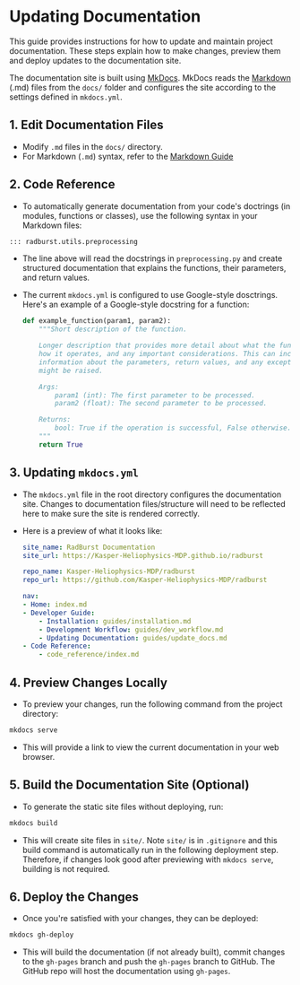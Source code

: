# Updating Documentation
This guide provides instructions for how to update and maintain project documentation. These steps explain how to make changes, preview them and deploy updates to the documentation site.

The documentation site is built using [MkDocs](https://www.mkdocs.org/). MkDocs reads the [Markdown](https://www.markdownguide.org/) (.md) files from the `docs/` folder and configures the site according to the settings defined in `mkdocs.yml`.


## 1. Edit Documentation Files
- Modify `.md` files in the `docs/` directory.
- For Markdown (`.md`) syntax, refer to the [Markdown Guide](https://www.markdownguide.org/)


## 2. Code Reference
- To automatically generate documentation from your code's doctrings (in modules, functions or classes), use the following syntax in your Markdown files:
```markdown
::: radburst.utils.preprocessing
```
- The line above will read the docstrings in `preprocessing.py` and create structured documentation that explains the functions, their parameters, and return values.
- The current `mkdocs.yml` is configured to use Google-style dosctrings. Here's an example of a Google-style docstring for a function:

    ```python
    def example_function(param1, param2):
        """Short description of the function.

        Longer description that provides more detail about what the function does,
        how it operates, and any important considerations. This can include
        information about the parameters, return values, and any exceptions that
        might be raised.

        Args:
            param1 (int): The first parameter to be processed.
            param2 (float): The second parameter to be processed.

        Returns:
            bool: True if the operation is successful, False otherwise.
        """
        return True
    ```

## 3. Updating `mkdocs.yml`
- The `mkdocs.yml` file in the root directory configures the documentation site. Changes to documentation files/structure will need to be reflected here to make sure the site is rendered correctly. 
- Here is a preview of what it looks like:

    ```yaml
    site_name: RadBurst Documentation
    site_url: https://Kasper-Heliophysics-MDP.github.io/radburst

    repo_name: Kasper-Heliophysics-MDP/radburst
    repo_url: https://github.com/Kasper-Heliophysics-MDP/radburst

    nav:
    - Home: index.md
    - Developer Guide:
        - Installation: guides/installation.md
        - Development Workflow: guides/dev_workflow.md
        - Updating Documentation: guides/update_docs.md
    - Code Reference:
        - code_reference/index.md
    ```


## 4. Preview Changes Locally
- To preview your changes, run the following command from the project directory:
```bash
mkdocs serve
```
- This will provide a link to view the current documentation in your web browser.


## 5. Build the Documentation Site (Optional)
- To generate the static site files without deploying, run:
```bash
mkdocs build
```
- This will create site files in `site/`. Note `site/` is in `.gitignore` and this build command is automatically run in the following deployment step. Therefore, if changes look good after previewing with `mkdocs serve`, building is not required.


## 6. Deploy the Changes
- Once you're satisfied with your changes, they can be deployed:
```bash
mkdocs gh-deploy
```
- This will build the documentation (if not already built), commit changes to the `gh-pages` branch and push the `gh-pages` branch to GitHub. The GitHub repo will host the documentation using `gh-pages`.